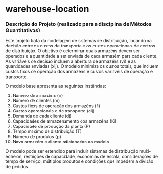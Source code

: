 # warehouse-location

### Descrição do Projeto (realizado para a disciplina de Métodos Quantitativos)

Este projeto trata da modelagem de sistemas de distribuição, focando na decisão entre os custos de transporte e os custos operacionais de centros de distribuição. O objetivo é determinar quais armazéns devem ser operados e a quantidade a ser enviada de cada armazém para cada cliente. As variáveis de decisão incluem a abertura de armazéns (yi) e as quantidades enviadas (xij). O modelo minimiza os custos totais, que incluem custos fixos de operação dos armazéns e custos variáveis de operação e transporte.

O modelo base apresenta as seguintes instâncias:

1. Número de armazéns (n)
2. Número de clientes (m)
3. Custos fixos de operação dos armazéns (fi)
4. Custos operacionais e de transporte (cij)
5. Demanda de cada cliente (dj)
6. Capacidades de armazenamento dos armazéns (Ki)
7. Capacidade de produção da planta (P)
8. Tempo máximo de distribuição (T)
9. Número de produtos (p)
10. Novo armazém e cliente adicionados ao modelo

O modelo pode ser estendido para incluir sistemas de distribuição multi-echelon, restrições de capacidade, economias de escala, considerações de tempo de serviço, múltiplos produtos e condições que impedem a divisão de pedidos.
